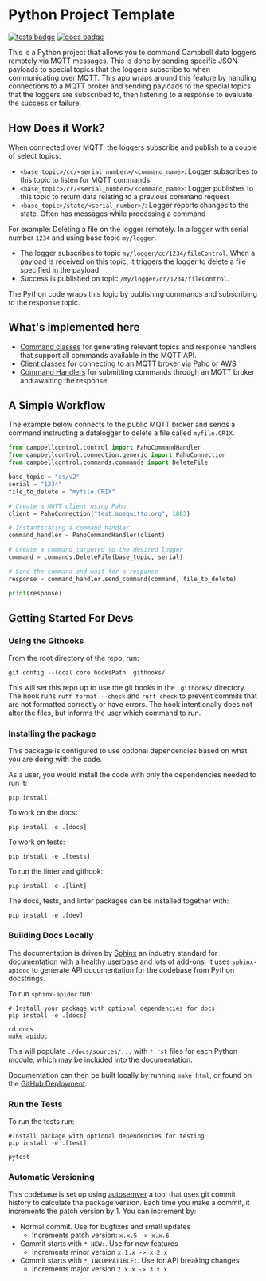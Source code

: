# Python Project Template

[![tests badge](https://github.com/NERC-CEH/campbell-mqtt-control/actions/workflows/pipeline.yml/badge.svg)](https://github.com/NERC-CEH/campbell-mqtt-control/actions)
[![docs badge](https://img.shields.io/badge/Documentation-blue)](https://nerc-ceh.github.io/campbell-mqtt-control/)

This is a Python project that allows you to command Campbell data loggers remotely via MQTT messages. This is done by sending specific JSON payloads to special topics that the loggers subscribe to when communicating over MQTT. This app wraps around this feature by handling connections to a MQTT broker and sending payloads to the special topics that the loggers are subscribed to, then listening to a response to evaluate the success or failure.

## How Does it Work?

When connected over MQTT, the loggers subscribe and publish to a couple of select topics:

* `<base_topic>/cc/<serial_number>/<command_name>`: Logger subscribes to this topic to listen for MQTT commands.
* `<base_topic>/cr/<serial_number>/<command_name>`: Logger publishes to this topic to return data relating to a previous command request
* `<base_topic>/state/<serial_number>/`: Logger reports changes to the state. Often has messages while processing a command

For example: Deleting a file on the logger remotely. In a logger with serial number `1234` and using base topic `my/logger`.

* The logger subscribes to topic `my/logger/cc/1234/fileControl`. When a payload is received on this topic, it triggers the logger to delete a file specified in the payload
* Success is published on topic `/my/logger/cr/1234/fileControl`.

The Python code wraps this logic by publishing commands and subscribing to the response topic.

## What's implemented here

* [Command classes](src/campbellcontrol/commands/commands.py) for generating relevant topics and response handlers that support all commands available in the MQTT API.
* [Client classes](src/campbellcontrol/connection/interface.py) for connecting to an MQTT broker via [Paho](src/campbellcontrol/connection/generic.py) or [AWS]((src/campbellcontrol/connection/aws.py))
* [Command Handlers](src/campbellcontrol/control.py) for submitting commands through an MQTT broker and awaiting the response.

## A Simple Workflow
The example below connects to the public MQTT broker and sends a command instructing a datalogger to delete a file called `myfile.CR1X`.
```python
from campbellcontrol.control import PahoCommandHandler
from campbellcontrol.connection.generic import PahoConnection
from campbellcontrol.commands.commands import DeleteFile

base_topic = "cs/v2"
serial = "1234"
file_to_delete = "myfile.CR1X"

# Create a MQTT client using Paho
client = PahoConnection("test.mosquitto.org", 1883)

# Instanticating a command handler
command_handler = PahoCommandHandler(client)

# Create a command targeted to the desired logger
command = commands.DeleteFile(base_topic, serial)

# Send the command and wait for a response
response = command_handler.send_command(command, file_to_delete)

print(response)
```
## Getting Started For Devs

### Using the Githooks

From the root directory of the repo, run:

```
git config --local core.hooksPath .githooks/
```

This will set this repo up to use the git hooks in the `.githooks/` directory. The hook runs `ruff format --check` and `ruff check` to prevent commits that are not formatted correctly or have errors. The hook intentionally does not alter the files, but informs the user which command to run.

### Installing the package

This package is configured to use optional dependencies based on what you are doing with the code.

As a user, you would install the code with only the dependencies needed to run it:

```
pip install .
```

To work on the docs:

```
pip install -e .[docs]
```

To work on tests:

```
pip install -e .[tests]
```

To run the linter and githook:

```
pip install -e .[lint]
```

The docs, tests, and linter packages can be installed together with:

```
pip install -e .[dev]
```

### Building Docs Locally

The documentation is driven by [Sphinx](https://www.sphinx-doc.org/) an industry standard for documentation with a healthy userbase and lots of add-ons. It uses `sphinx-apidoc` to generate API documentation for the codebase from Python docstrings.

To run `sphinx-apidoc` run:

```
# Install your package with optional dependencies for docs
pip install -e .[docs]

cd docs
make apidoc
```

This will populate `./docs/sources/...` with `*.rst` files for each Python module, which may be included into the documentation.

Documentation can then be built locally by running `make html`, or found on the [GitHub Deployment](https://nerc-ceh.github.io/campbell-mqtt-control).

### Run the Tests

To run the tests run:

```
#Install package with optional dependencies for testing
pip install -e .[test]

pytest
```

### Automatic Versioning

This codebase is set up using [autosemver](https://autosemver.readthedocs.io/en/latest/usage.html#) a tool that uses git commit history to calculate the package version. Each time you make a commit, it increments the patch version by 1. You can increment by:

* Normal commit. Use for bugfixes and small updates
    * Increments patch version: `x.x.5 -> x.x.6`
* Commit starts with `* NEW:`. Use for new features
    * Increments minor version `x.1.x -> x.2.x`
* Commit starts with `* INCOMPATIBLE:`. Use for API breaking changes
    * Increments major version `2.x.x -> 3.x.x`